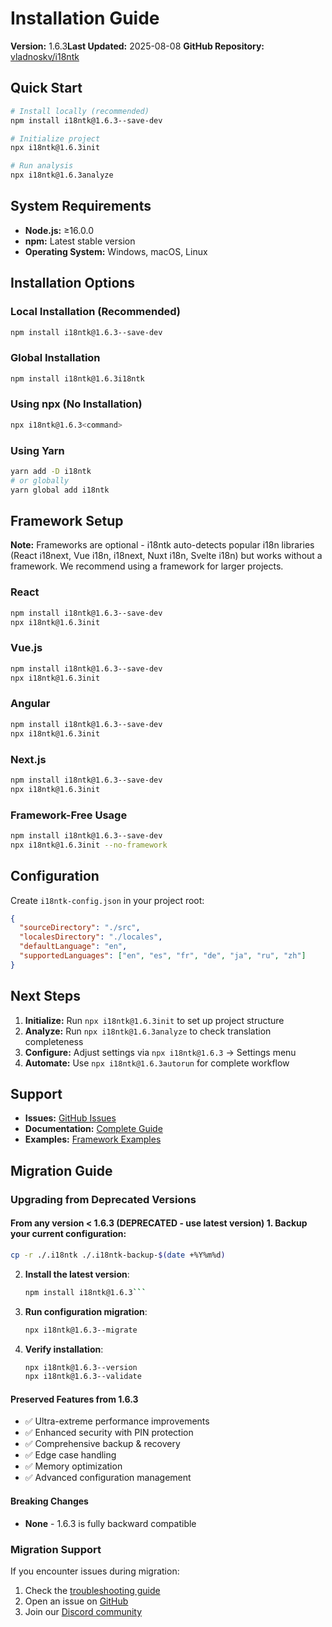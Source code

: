 # Installation Guide

**Version:** 1.6.3**Last Updated:** 2025-08-08
**GitHub Repository:** [vladnoskv/i18ntk](https://github.com/vladnoskv/i18ntk)

## Quick Start

```bash
# Install locally (recommended)
npm install i18ntk@1.6.3--save-dev

# Initialize project
npx i18ntk@1.6.3init

# Run analysis
npx i18ntk@1.6.3analyze
```

## System Requirements

- **Node.js:** ≥16.0.0
- **npm:** Latest stable version
- **Operating System:** Windows, macOS, Linux

## Installation Options

### Local Installation (Recommended)
```bash
npm install i18ntk@1.6.3--save-dev
```

### Global Installation
```bash
npm install i18ntk@1.6.3i18ntk
```

### Using npx (No Installation)
```bash
npx i18ntk@1.6.3<command>
```

### Using Yarn
```bash
yarn add -D i18ntk
# or globally
yarn global add i18ntk
```

## Framework Setup

**Note:** Frameworks are optional - i18ntk auto-detects popular i18n libraries (React i18next, Vue i18n, i18next, Nuxt i18n, Svelte i18n) but works without a framework. We recommend using a framework for larger projects.

### React
```bash
npm install i18ntk@1.6.3--save-dev
npx i18ntk@1.6.3init
```

### Vue.js
```bash
npm install i18ntk@1.6.3--save-dev
npx i18ntk@1.6.3init
```

### Angular
```bash
npm install i18ntk@1.6.3--save-dev
npx i18ntk@1.6.3init
```

### Next.js
```bash
npm install i18ntk@1.6.3--save-dev
npx i18ntk@1.6.3init
```

### Framework-Free Usage
```bash
npm install i18ntk@1.6.3--save-dev
npx i18ntk@1.6.3init --no-framework
```

## Configuration

Create `i18ntk-config.json` in your project root:

```json
{
  "sourceDirectory": "./src",
  "localesDirectory": "./locales",
  "defaultLanguage": "en",
  "supportedLanguages": ["en", "es", "fr", "de", "ja", "ru", "zh"]
}
```

## Next Steps

1. **Initialize:** Run `npx i18ntk@1.6.3init` to set up project structure
2. **Analyze:** Run `npx i18ntk@1.6.3analyze` to check translation completeness
3. **Configure:** Adjust settings via `npx i18ntk@1.6.3` → Settings menu
4. **Automate:** Use `npx i18ntk@1.6.3autorun` for complete workflow

## Support

- **Issues:** [GitHub Issues](https://github.com/vladnoskv/i18ntk/issues)
- **Documentation:** [Complete Guide](README.md)
- **Examples:** [Framework Examples](examples/)

## Migration Guide

### Upgrading from Deprecated Versions

#### From any version < 1.6.3 (DEPRECATED - use latest version) 1. **Backup your current configuration**:
   ```bash
   cp -r ./.i18ntk ./.i18ntk-backup-$(date +%Y%m%d)
   ```

2. **Install the latest version**:
   ```bash
   npm install i18ntk@1.6.3```

3. **Run configuration migration**:
   ```bash
   npx i18ntk@1.6.3--migrate
   ```

4. **Verify installation**:
   ```bash
   npx i18ntk@1.6.3--version
   npx i18ntk@1.6.3--validate
   ```

#### Preserved Features from 1.6.3
- ✅ Ultra-extreme performance improvements
- ✅ Enhanced security with PIN protection
- ✅ Comprehensive backup & recovery
- ✅ Edge case handling
- ✅ Memory optimization
- ✅ Advanced configuration management

#### Breaking Changes
- **None** - 1.6.3 is fully backward compatible

### Migration Support
If you encounter issues during migration:
1. Check the [troubleshooting guide](docs/TROUBLESHOOTING.md)
2. Open an issue on [GitHub](https://github.com/vladnoskv/i18ntk/issues)
3. Join our [Discord community](https://discord.gg/i18ntk)

